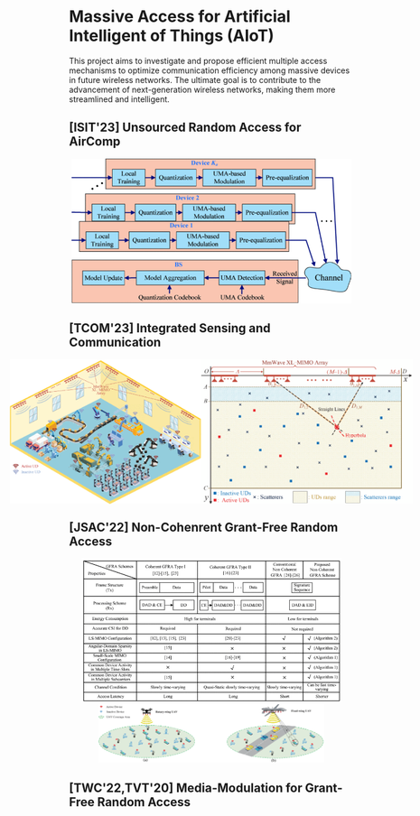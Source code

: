 # Massive Access for Artificial Intelligent of Things (AIoT)

This project aims to investigate and propose efficient multiple access mechanisms to optimize communication efficiency among massive devices in future wireless networks. The ultimate goal is to contribute to the advancement of next-generation wireless networks, making them more streamlined and intelligent.

## [ISIT'23] Unsourced Random Access for AirComp

<div align="center">
  <img src="/Figures/MDAirComp_scheme.gif" height="256" width="auto">
</div>

## [TCOM'23] Integrated Sensing and Communication

<div style="display:flex; justify-content: center;">
  <img src="/Figures/ISAC.gif" height="256" width="auto">
  <img src="/Figures/ISAC_sensing.gif" height="256" width="auto">
</div>

## [JSAC'22] Non-Cohenrent Grant-Free Random Access

<div align="center">
  <img src="/Figures/TableNC.gif" height="256" width="auto">
</div>
<div align="center">
  <img src="/Figures/UAV-NC.gif" width="400" width="auto">
</div>

## [TWC'22,TVT'20] Media-Modulation for Grant-Free Random Access

